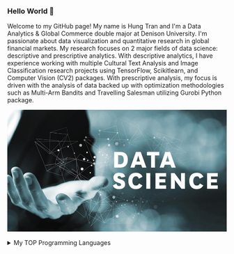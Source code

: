 ### Hello World 👋

Welcome to my GitHub page! My name is Hung Tran and I'm a Data Analytics & Global Commerce double major at Denison University. I'm passionate about data visualization and quantitative research in global financial markets. My research focuses on 2 major fields of data science: descriptive and prescriptive analytics. With descriptive analytics, I have experience working with multiple Cultural Text Analysis and Image Classification research projects using TensorFlow, Scikitlearn, and Computer Vision (CV2) packages. With prescriptive analysis, my focus is driven with the analysis of data backed up with optimization methodologies such as Multi-Arm Bandits and Travelling Salesman utilizing Gurobi Python package. 

![Data_Science](./7-Benefits-of-Data-Science.jpg)

<!--


Here are some ideas to get you started:

- 🔭 I’m currently working on ...
- 🌱 I’m currently learning ...
- 👯 I’m looking to collaborate on ...
- 🤔 I’m looking for help with ...
- 💬 Ask me about ...
- 📫 How to reach me: ...
- 😄 Pronouns: ...
- ⚡ Fun fact: ...
-->
<details>
<summary>My TOP Programming Languages</summary>

| Rank | Languages |
|-----:|-----------|
|     1| Python    |
|     2| R         |
|     3| SQL       |
|     4| STATA     |
</details>
